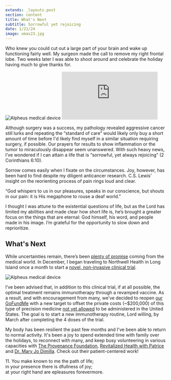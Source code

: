 ```yaml
---
extends: _layouts.post
section: content
title: What's Next
subtitle: Sorrowful yet rejoicing
date: 1/21/24
image: xmas23.jpg
---
```


Who knew you could cut out a large part of your brain and wake up functioning fairly well. My surgeon made the call to remove my right frontal lobe. Two weeks later I was able to shoot around and celebrate the holiday having much to give thanks for.

<img alt="Alpheus medical device" src="/assets/images/thanksgiving23.jpg" />

<iframe class="w-full aspect-video" src="https://www.youtube.com/embed/rzgpibTX_8k" frameborder="0" allow="accelerometer; autoplay; clipboard-write; encrypted-media; gyroscope; picture-in-picture" allowfullscreen></iframe>

Although surgery was a success, my pathology revealed aggressive cancer still lurks and repeating the “standard of care” would likely only buy a short amount of time before I'd likely find myself in a similar situation requiring surgery, if possible. Our prayers for results to show inflammation or the tumor to miraculously disappear seem unanswered. With such heavy news, I’ve wondered if I can attain a life that is “sorrowful, yet always rejoicing” (2 Corinthians 6:10).

Sorrow comes easily when I fixate on the circumstances. Joy, however, has been hard to find despite my diligent anticancer research. C.S. Lewis’ insight on the reorienting process of pain rings loud and clear.

<x-blockquote class="font-mono" caption="C.S. Lewis - The Problem of Pain">
    <div>
        “God whispers to us in our pleasures, speaks in our conscience, but shouts in our pain: it is His megaphone to rouse a deaf world.”
    </div>
</x-blockquote>

I thought I was attune to the existential questions of life, but as the Lord has limited my abilities and made clear how short life is, he’s brought a greater focus on the things that are eternal: God himself, his word, and people made in his image. I’m grateful for the opportunity to slow down and reprioritize.

<h2>What's Next</h2>

While uncertainties remain, there’s been <a href="https://virtualtrials.org/newsarticle.cfm?item=8544">plenty of promise</a> coming from the medical world. In December, I began traveling to Northwell Health in Long Island once a month to start a <a href="https://www.alpheusmedical.com">novel, non-invasive clinical trial</a>.

<img alt="Alpheus medical device" src="/assets/images/alpheus.jpg" />

I’ve been advised that, in addition to this clinical trial, if at all possible, the optimal treatment remains immunotherapy through a revamped vaccine. As a result, and with encouragement from many, we’ve decided to reopen <a href="https://www.gofundme.com/f/Help-Tim-Fund-Vital-Brain-Cancer-Treatment">our GoFundMe</a> with a new target to offset the private costs (~$200,000) of this type of precision medicine <a href="https://www.congress.gov/bill/118th-congress/senate-bill/1906/text?s=1&r=27">not yet allowed</a> to be administered in the United States. The goal is to start a new immunotherapy routine, Lord willing, by March after completing the 4 doses of the trial.

My body has been resilient the past few months and I've been able to return to normal activity. It's been a joy to spend extended time with family over the holidays, to reconnect with many, and keep busy volunteering in various capacities with <a href="provenanceprecisionmedicine.org">The Provenance Foundation</a>, <a href="https://www.patricesurley.com">Revitalized Health with Patrice</a> and <a href="https://drmaryjodimilia.com">Dr. Mary Jo Dimilla</a>. Check out their patient-centered work!

<x-blockquote class="font-mono" cite="https://www.esv.org/Psalm+16/#" caption="Psalm 16:11">
    <div>
        <div><span class="text-sm font-semibold">11.</span> You make known to me the path of life;</div>
        <div class="ml-6">in your presence there is dfullness of joy;</div>
        <div class="ml-6">at your right hand are epleasures forevermore.</div>
    </div>
</x-blockquote>
